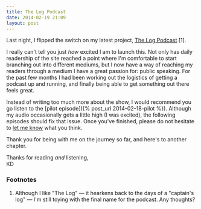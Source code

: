 ```yaml
---
title: The Log Podcast
date: 2014-02-19 21:09
layout: post
---
```

Last night, I flipped the switch on my latest project, [The Log Podcast](/log) [1].

I really can't tell you just _how_ excited I am to launch this. Not only has daily readership of the site reached a point where I'm comfortable to start branching out into different mediums, but I now have a way of reaching my readers through a medium I have a great passion for: public speaking. For the past few months I had been working out the logistics of getting a podcast up and running, and finally being able to get something out there feels great.

Instead of writing too much more about the show, I would recommend you go listen to the [pilot episode]({% post_url 2014-02-18-pilot %}). Although my audio occasionally gets a little high (I was excited), the following episodes should fix that issue. Once you've finished, please do not hesitate to [let me know](/colophon) what you think.

Thank you for being with me on the journey so far, and here's to another chapter.

Thanks for reading _and_ listening,<br>
KD

### Footnotes
1. Although I like "The Log" &mdash; it hearkens back to the days of a "captain's log" &mdash; I'm still toying with the final name for the podcast. Any thoughts?